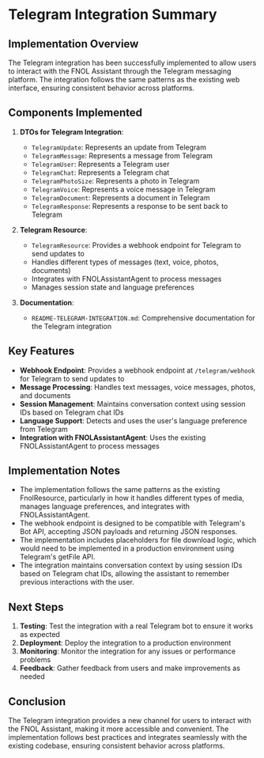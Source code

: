 # Telegram Integration Summary

## Implementation Overview

The Telegram integration has been successfully implemented to allow users to interact with the FNOL Assistant through the Telegram messaging platform. The integration follows the same patterns as the existing web interface, ensuring consistent behavior across platforms.

## Components Implemented

1. **DTOs for Telegram Integration**:
   - `TelegramUpdate`: Represents an update from Telegram
   - `TelegramMessage`: Represents a message from Telegram
   - `TelegramUser`: Represents a Telegram user
   - `TelegramChat`: Represents a Telegram chat
   - `TelegramPhotoSize`: Represents a photo in Telegram
   - `TelegramVoice`: Represents a voice message in Telegram
   - `TelegramDocument`: Represents a document in Telegram
   - `TelegramResponse`: Represents a response to be sent back to Telegram

2. **Telegram Resource**:
   - `TelegramResource`: Provides a webhook endpoint for Telegram to send updates to
   - Handles different types of messages (text, voice, photos, documents)
   - Integrates with FNOLAssistantAgent to process messages
   - Manages session state and language preferences

3. **Documentation**:
   - `README-TELEGRAM-INTEGRATION.md`: Comprehensive documentation for the Telegram integration

## Key Features

- **Webhook Endpoint**: Provides a webhook endpoint at `/telegram/webhook` for Telegram to send updates to
- **Message Processing**: Handles text messages, voice messages, photos, and documents
- **Session Management**: Maintains conversation context using session IDs based on Telegram chat IDs
- **Language Support**: Detects and uses the user's language preference from Telegram
- **Integration with FNOLAssistantAgent**: Uses the existing FNOLAssistantAgent to process messages

## Implementation Notes

- The implementation follows the same patterns as the existing FnolResource, particularly in how it handles different types of media, manages language preferences, and integrates with FNOLAssistantAgent.
- The webhook endpoint is designed to be compatible with Telegram's Bot API, accepting JSON payloads and returning JSON responses.
- The implementation includes placeholders for file download logic, which would need to be implemented in a production environment using Telegram's getFile API.
- The integration maintains conversation context by using session IDs based on Telegram chat IDs, allowing the assistant to remember previous interactions with the user.

## Next Steps

1. **Testing**: Test the integration with a real Telegram bot to ensure it works as expected
2. **Deployment**: Deploy the integration to a production environment
3. **Monitoring**: Monitor the integration for any issues or performance problems
4. **Feedback**: Gather feedback from users and make improvements as needed

## Conclusion

The Telegram integration provides a new channel for users to interact with the FNOL Assistant, making it more accessible and convenient. The implementation follows best practices and integrates seamlessly with the existing codebase, ensuring consistent behavior across platforms.